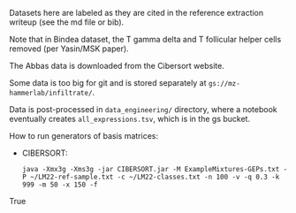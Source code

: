 Datasets here are labeled as they are cited in the reference extraction writeup (see the md file or bib).

Note that in Bindea dataset, the T gamma delta and T follicular helper cells removed (per Yasin/MSK paper).

The Abbas data is downloaded from the Cibersort website.

Some data is too big for git and is stored separately at `gs://mz-hammerlab/infiltrate/`.

Data is post-processed in `data_engineering/` directory, where a notebook eventually creates `all_expressions.tsv`, which is in the gs bucket.

How to run generators of basis matrices:

* CIBERSORT:
  ```
  java -Xmx3g -Xms3g -jar CIBERSORT.jar -M ExampleMixtures-GEPs.txt -P ~/LM22-ref-sample.txt -c ~/LM22-classes.txt -n 100 -v -q 0.3 -k 999 -m 50 -x 150 -f
True
   ```